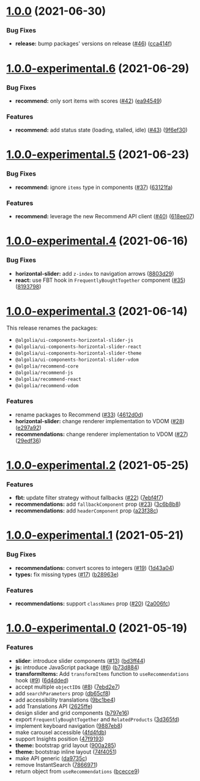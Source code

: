 # [1.0.0](https://github.com/algolia/recommend/compare/v1.0.0-experimental.6...v1.0.0) (2021-06-30)


### Bug Fixes

* **release:** bump packages' versions on release ([#46](https://github.com/algolia/recommend/issues/46)) ([cca414f](https://github.com/algolia/recommend/commit/cca414fe5841e1afc2ea16774a2952094ff6aeae))



# [1.0.0-experimental.6](https://github.com/algolia/recommend/compare/v1.0.0-experimental.5...v1.0.0-experimental.6) (2021-06-29)


### Bug Fixes

* **recommend:** only sort items with scores ([#42](https://github.com/algolia/recommend/issues/42)) ([ea94549](https://github.com/algolia/recommend/commit/ea9454920104a515069c8e49dc6c09658202e637))


### Features

* **recommend:** add status state (loading, stalled, idle) ([#43](https://github.com/algolia/recommend/issues/43)) ([9f6ef30](https://github.com/algolia/recommend/commit/9f6ef30e63bd4444116f30afa014dace6e9344b8))



# [1.0.0-experimental.5](https://github.com/algolia/recommend/compare/v1.0.0-experimental.4...v1.0.0-experimental.5) (2021-06-23)


### Bug Fixes

* **recommend:** ignore `items` type in components ([#37](https://github.com/algolia/recommend/issues/37)) ([63121fa](https://github.com/algolia/recommend/commit/63121fa432d96b548ac4ea7632d89afec7f60eea))


### Features

* **recommend:** leverage the new Recommend API client ([#40](https://github.com/algolia/recommend/issues/40)) ([618ee07](https://github.com/algolia/recommend/commit/618ee0759702d46174126832192d314db351242f))



# [1.0.0-experimental.4](https://github.com/algolia/ui-components/compare/v1.0.0-experimental.3...v1.0.0-experimental.4) (2021-06-16)


### Bug Fixes

* **horizontal-slider:** add `z-index` to navigation arrows ([8803d29](https://github.com/algolia/ui-components/commit/8803d294ee2e64542de17abbe5bbaafb19392368))
* **react:** use FBT hook in `FrequentlyBoughtTogether` component ([#35](https://github.com/algolia/ui-components/issues/35)) ([8193798](https://github.com/algolia/ui-components/commit/8193798f12ece31662f7dac6ebc85dae1ed48580))



# [1.0.0-experimental.3](https://github.com/algolia/ui-components/compare/v1.0.0-experimental.2...v1.0.0-experimental.3) (2021-06-14)

This release renames the packages:

- `@algolia/ui-components-horizontal-slider-js`
- `@algolia/ui-components-horizontal-slider-react`
- `@algolia/ui-components-horizontal-slider-theme`
- `@algolia/ui-components-horizontal-slider-vdom`
- `@algolia/recommend-core`
- `@algolia/recommend-js`
- `@algolia/recommend-react`
- `@algolia/recommend-vdom`

### Features

- rename packages to Recommend ([#33](https://github.com/algolia/ui-components/issues/33)) ([4612d0d](https://github.com/algolia/ui-components/commit/4612d0dcdd88a11682615498784d48ba69e514c1))
- **horizontal-slider:** change renderer implementation to VDOM ([#28](https://github.com/algolia/ui-components/issues/28)) ([e297a92](https://github.com/algolia/ui-components/commit/e297a923eebab60e9227d54bd48a8e4472717be8))
- **recommendations:** change renderer implementation to VDOM ([#27](https://github.com/algolia/ui-components/issues/27)) ([29edf36](https://github.com/algolia/ui-components/commit/29edf36dd1a9f40c91a4d179916298f6c51cb88a))

# [1.0.0-experimental.2](https://github.com/algolia/ui-components/compare/v1.0.0-experimental.1...v1.0.0-experimental.2) (2021-05-25)

### Features

- **fbt:** update filter strategy without fallbacks ([#22](https://github.com/algolia/ui-components/issues/22)) ([7ebf4f7](https://github.com/algolia/ui-components/commit/7ebf4f7d24ffdb963971a5d8591fb11ef72bd9bc))
- **recommendations:** add `fallbackComponent` prop ([#23](https://github.com/algolia/ui-components/issues/23)) ([3c6b8b8](https://github.com/algolia/ui-components/commit/3c6b8b84beab8cbe8f4af59071872e7a2ed6c191))
- **recommendations:** add `headerComponent` prop ([a23f38c](https://github.com/algolia/ui-components/commit/a23f38c885ce02580b9166ea0ba3267ccf57907c))

# [1.0.0-experimental.1](https://github.com/algolia/ui-components/compare/v1.0.0-experimental.0...v1.0.0-experimental.1) (2021-05-21)

### Bug Fixes

- **recommendations:** convert scores to integers ([#19](https://github.com/algolia/ui-components/issues/19)) ([1d43a04](https://github.com/algolia/ui-components/commit/1d43a04642f8481c5c9762030ec2dfa1bc9ea7b7))
- **types:** fix missing types ([#17](https://github.com/algolia/ui-components/issues/17)) ([b28963e](https://github.com/algolia/ui-components/commit/b28963e144ac97bdd1b3d20cbc05e67f11be8be6))

### Features

- **recommendations:** support `classNames` prop ([#20](https://github.com/algolia/ui-components/issues/20)) ([2a006fc](https://github.com/algolia/ui-components/commit/2a006fc24099163f9d5c83cdbd99641f66a00f5f))

# [1.0.0-experimental.0](https://github.com/algolia/ui-components/compare/v1.0.0-beta.9...v1.0.0-experimental.0) (2021-05-19)

### Features

- **slider**: introduce slider components ([#13](https://github.com/algolia/ui-components/issues/13)) ([bd3ff44](https://github.com/algolia/ui-components/commit/bd3ff4489a9aa1bfa218e7d3234d04f7f0342592))
- **js:** introduce JavaScript package ([#6](https://github.com/algolia/ui-components/issues/6)) ([b73d884](https://github.com/algolia/ui-components/commit/b73d884a1e3f1bc060545d8e6cb88bfee330b7e0))
- **transformItems:** Add `transformItems` function to `useRecommendations` hook ([#9](https://github.com/algolia/ui-components/issues/9)) ([6d4dded](https://github.com/algolia/ui-components/commit/6d4dded6c54ff82b5e570363d031d927d6a12896))
- accept multiple `objectID`s ([#8](https://github.com/algolia/ui-components/issues/8)) ([7ebd2e7](https://github.com/algolia/ui-components/commit/7ebd2e7af42da7124f2f86082f3cb2bf692c97c1))
- add `searchParameters` prop ([db65cf8](https://github.com/algolia/ui-components/commit/db65cf8469a01bbcc181f09f5a921aa72124231a))
- add accessibility translations ([9bc1be4](https://github.com/algolia/ui-components/commit/9bc1be44f9361898ad999a92da12b321b209df4b))
- add Translations API ([2625ffe](https://github.com/algolia/ui-components/commit/2625ffe2ec59fef24844bf3bcf1f1de796eaede2))
- design slider and grid components ([b797e16](https://github.com/algolia/ui-components/commit/b797e16b07b16aad96957f4a2b59e2b65f79535a))
- export `FrequentlyBoughtTogether` and `RelatedProducts` ([3d365fd](https://github.com/algolia/ui-components/commit/3d365fdc2009fca9b7a00a7aae75bd51efaf8e4d))
- implement keyboard navigation ([9887eb8](https://github.com/algolia/ui-components/commit/9887eb8c74646eba6ade714eca7e4873a24b2f1a))
- make carousel accessible ([4fd4fdb](https://github.com/algolia/ui-components/commit/4fd4fdbdffdd5c65327f492c11b77fdd78d1bac6))
- support Insights position ([47f9193](https://github.com/algolia/ui-components/commit/47f9193887040dad662699a4c9fa83d07f1b2b02))
- **theme:** bootstrap grid layout ([900a285](https://github.com/algolia/ui-components/commit/900a285e950606d4d607284189900c419052375a))
- **theme:** bootstrap inline layout ([74f4051](https://github.com/algolia/ui-components/commit/74f40517ef3d0c8886045b20eac5c22ea1d664c3))
- make API generic ([da9735c](https://github.com/algolia/ui-components/commit/da9735c0c36a85da3e89ac8a42858c5abd585d36))
- remove InstantSearch ([7866971](https://github.com/algolia/ui-components/commit/7866971cf38f3933b7a8b72d08acd3ce9b19392c))
- return object from `useRecommendations` ([bcecce9](https://github.com/algolia/ui-components/commit/bcecce9670e46d8a3e031fa33803313159851381))
